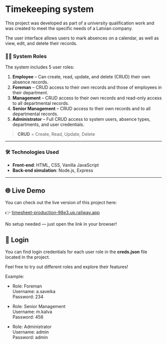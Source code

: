# Timekeeping system

This project was developed as part of a university qualification work and was created to meet the specific needs of a Latvian company.

The user interface allows users to mark absences on a calendar, as well as view, edit, and delete their records.

### 🧑‍💼 System Roles

The system includes 5 user roles:

1. **Employee** – Can create, read, update, and delete (CRUD) their own absence records.
2. **Foreman** – CRUD access to their own records and those of employees in their department.
3. **Management** – CRUD access to their own records and read-only access to all departmental records.
4. **Senior Management** – CRUD access to their own records and to all departmental records.
5. **Administrator** – Full CRUD access to system users, absence types, departments, and user credentials.

> **CRUD** = Create, Read, Update, Delete

---

### 🛠️ Technologies Used

- **Front-end**: HTML, CSS, Vanilla JavaScript  
- **Back-end simulation**: Node.js, Express

---

## 🌐 Live Demo

You can check out the live version of this project here:

👉 [timesheet-production-98e3.up.railway.app](timesheet-production-98e3.up.railway.app)

No setup needed — just open the link in your browser!

## 🔑 Login

You can find login credentials for each user role in the **creds.json** file located in the project.

Feel free to try out different roles and explore their features!

Example:

- Role: Foreman  
  Username: a.saveika  
  Password: 234

- Role: Senior Management  
  Username: m.kalva  
  Password: 456
  
- Role: Administrator  
  Username: admin  
  Password: admin



